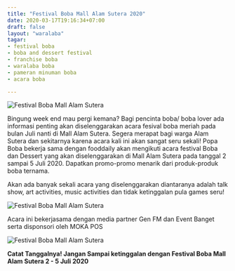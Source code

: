 ```yaml
---
title: "Festival Boba Mall Alam Sutera 2020"
date: 2020-03-17T19:16:34+07:00
draft: false
layout: "waralaba"
tagar:
- festival boba
- boba and dessert festival
- franchise boba
- waralaba boba
- pameran minuman boba
- acara boba

---
```


![Festival Boba Mall Alam Sutera](../news-img/boba-fest.jpg)

Bingung week end mau pergi kemana? Bagi pencinta boba/ boba lover ada informasi penting akan diselenggarakan acara fesival boba meriah pada bulan Juli nanti di Mall Alam Sutera. Segera merapat bagi warga Alam Sutera dan sekitarnya karena acara kali ini akan sangat seru sekali!
Popa Boba bekerja sama dengan fooddaily akan mengikuti acara festival Boba dan Dessert yang akan diselenggarakan di Mall Alam Sutera pada tanggal 2 sampai 5 Juli 2020.
Dapatkan promo-promo menarik dari produk-produk boba ternama.

Akan ada banyak sekali acara yang diselenggarakan diantaranya adalah talk show, art activities, music activities dan tidak ketinggalan pula games seru!

![Festival Boba Mall Alam Sutera](../news-img/acara-festival-boba-alam-sutera.jpg)

Acara ini bekerjasama dengan media partner Gen FM dan Event Banget serta disponsori oleh MOKA POS

![Festival Boba Mall Alam Sutera](../news-img/sponsor-partner-festival-boba.jpg)

**Catat Tanggalnya! Jangan Sampai ketinggalan dengan Festival Boba Mall Alam Sutera 2 - 5 Juli 2020**




